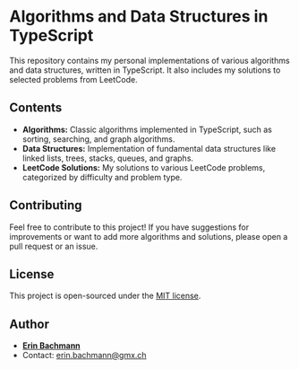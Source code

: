 # Algorithms and Data Structures in TypeScript

This repository contains my personal implementations of various algorithms and data structures, written in TypeScript. It also includes my solutions to selected problems from LeetCode.

## Contents

- **Algorithms:** Classic algorithms implemented in TypeScript, such as sorting, searching, and graph algorithms.
- **Data Structures:** Implementation of fundamental data structures like linked lists, trees, stacks, queues, and graphs.
- **LeetCode Solutions:** My solutions to various LeetCode problems, categorized by difficulty and problem type.


## Contributing

Feel free to contribute to this project! If you have suggestions for improvements or want to add more algorithms and solutions, please open a pull request or an issue.

## License

This project is open-sourced under the [MIT license](LICENSE).

## Author

- **[Erin Bachmann](https://github.com/[EriN-B])**
- Contact: [erin.bachmann@gmx.ch](mailto:erin.bachmann@gmx.ch)
